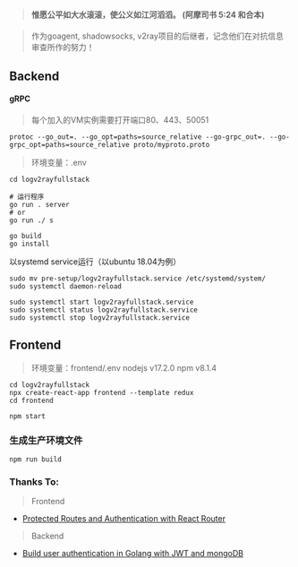 > #### 惟愿公平如大水滚滚，使公义如江河滔滔。 (阿摩司书 5:24 和合本)

> 作为goagent, shadowsocks, v2ray项目的后继者，记念他们在对抗信息审查所作的努力！

## Backend

#### gRPC

> 每个加入的VM实例需要打开端口80、443、50051

```
protoc --go_out=. --go_opt=paths=source_relative --go-grpc_out=. --go-grpc_opt=paths=source_relative proto/myproto.proto
```

> 环境变量：.env

```
cd logv2rayfullstack

# 运行程序
go run . server 
# or 
go run ./ s

go build
go install
```

以systemd service运行（以ubuntu 18.04为例）
```
sudo mv pre-setup/logv2rayfullstack.service /etc/systemd/system/
sudo systemctl daemon-reload

sudo systemctl start logv2rayfullstack.service
sudo systemctl status logv2rayfullstack.service
sudo systemctl stop logv2rayfullstack.service
```

## Frontend

> 环境变量：frontend/.env
> nodejs v17.2.0
> npm v8.1.4

```
cd logv2rayfullstack
npx create-react-app frontend --template redux
cd frontend

npm start
```
### 生成生产环境文件
```
npm run build
```



### Thanks To:

> Frontend

- [Protected Routes and Authentication with React Router](https://ui.dev/react-router-protected-routes-authentication/)

> Backend

- [Build user authentication in Golang with JWT and mongoDB](https://dev.to/joojodontoh/build-user-authentication-in-golang-with-jwt-and-mongodb-2igd)
